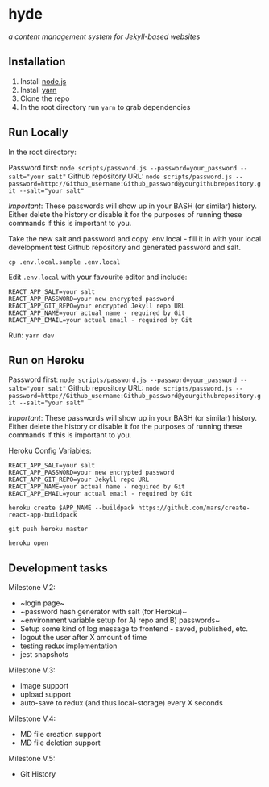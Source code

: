 # hyde
_a content management system for Jekyll-based websites_

## Installation

1. Install [node.js](https://nodejs.org/en/download/)
2. Install [yarn](https://yarnpkg.com/en/)
2. Clone the repo
3. In the root directory run `yarn` to grab dependencies

## Run Locally

In the root directory:

Password first:
`node scripts/password.js --password=your_password --salt="your salt"`
Github repository URL:
`node scripts/password.js --password=http://Github_username:Github_password@yourgithubrepository.git --salt="your salt"`

*Important*: These passwords will show up in your BASH (or similar) history.
Either delete the history or disable it for the purposes of running these commands
if this is important to you.

Take the new salt and password and copy .env.local - fill it in with your
local development test Github repository and generated password and salt.

`cp .env.local.sample .env.local`

Edit `.env.local` with your favourite editor and include:

```
REACT_APP_SALT=your salt
REACT_APP_PASSWORD=your new encrypted password
REACT_APP_GIT_REPO=your encrypted Jekyll repo URL
REACT_APP_NAME=your actual name - required by Git
REACT_APP_EMAIL=your actual email - required by Git
```

Run: `yarn dev`

## Run on Heroku

Password first:
`node scripts/password.js --password=your_password --salt="your salt"`
Github repository URL:
`node scripts/password.js --password=http://Github_username:Github_password@yourgithubrepository.git --salt="your salt"`

*Important*: These passwords will show up in your BASH (or similar) history.
Either delete the history or disable it for the purposes of running these commands
if this is important to you.

Heroku Config Variables:
```
REACT_APP_SALT=your salt
REACT_APP_PASSWORD=your new encrypted password
REACT_APP_GIT_REPO=your Jekyll repo URL
REACT_APP_NAME=your actual name - required by Git
REACT_APP_EMAIL=your actual email - required by Git
```

```
heroku create $APP_NAME --buildpack https://github.com/mars/create-react-app-buildpack

git push heroku master

heroku open

```

## Development tasks

Milestone V.2:

- ~login page~
- ~password hash generator with salt (for Heroku)~
- ~environment variable setup for A) repo and B) passwords~
- Setup some kind of log message to frontend - saved, published, etc.
- logout the user after X amount of time
- testing redux implementation
- jest snapshots

Milestone V.3:
- image support
- upload support
- auto-save to redux (and thus local-storage) every X seconds

Milestone V.4:
- MD file creation support
- MD file deletion support

Milestone V.5:
- Git History
